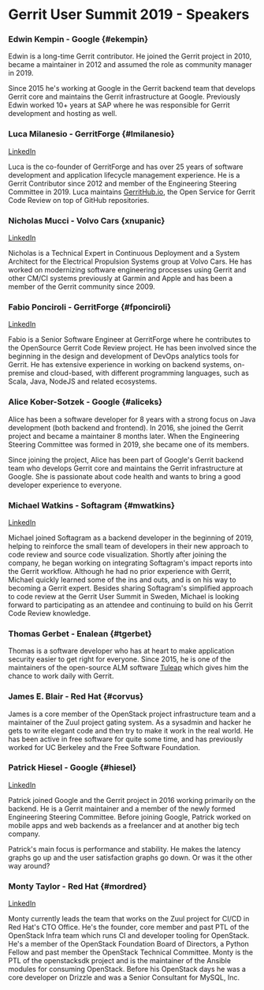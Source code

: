 # Gerrit User Summit 2019 - Speakers

### Edwin Kempin - Google {#ekempin}

Edwin is a long-time Gerrit contributor. He joined the Gerrit project in 2010,
became a maintainer in 2012 and assumed the role as community manager in 2019.

Since 2015 he's working at Google in the Gerrit backend team that develops
Gerrit core and maintains the Gerrit infrastructure at Google. Previously Edwin
worked 10+ years at SAP where he was responsible for Gerrit development and
hosting as well.

### Luca Milanesio - GerritForge {#lmilanesio}

[LinkedIn](https://www.linkedin.com/in/lucamilanesio/)

Luca is the co-founder of GerritForge and has over 25 years of software development
and application lifecycle management experience.
He is a Gerrit Contributor since 2012 and member of the Engineering Steering Committee in 2019.
Luca maintains [GerritHub.io](https://gerrithub.io), the Open Service for Gerrit Code Review
on top of GitHub repositories.

### Nicholas Mucci - Volvo Cars {xnupanic}

[LinkedIn](https://www.linkedin.com/in/nmucci/)

Nicholas is a Technical Expert in Continuous Deployment and a System Architect
for the Electrical Propulsion Systems group at Volvo Cars.  He has worked on
modernizing software engineering processes using Gerrit and other CM/CI systems
previously at Garmin and Apple and has been a member of the Gerrit community
since 2009.

### Fabio Ponciroli - GerritForge {#fponciroli}

[LinkedIn](https://uk.linkedin.com/in/fponciroli/)

Fabio is a Senior Software Engineer at GerritForge where he contributes to the
OpenSource Gerrit Code Review project.
He has been involved since the beginning in the design and development of DevOps
analytics tools for Gerrit.
He has extensive experience in working on backend systems, on-premise and
cloud-based, with different programming languages, such as Scala, Java, NodeJS
and related ecosystems.

### Alice Kober-Sotzek - Google {#aliceks}

Alice has been a software developer for 8 years with a strong focus on Java
development (both backend and frontend). In 2016, she joined the Gerrit
project and became a maintainer 8 months later. When the Engineering Steering
Committee was formed in 2019, she became one of its members.

Since joining the project, Alice has been part of Google's Gerrit backend team
who develops Gerrit core and maintains the Gerrit infrastructure at Google.
She is passionate about code health and wants to bring a good developer
experience to everyone.


### Michael Watkins - Softagram {#mwatkins}

[LinkedIn](https://www.linkedin.com/in/watkinsmi/)

Michael joined Softagram as a backend developer in the beginning of 2019,
helping to reinforce the small team of developers in their new approach to
code review and source code visualization. Shortly after joining the company,
he began working on integrating Softagram's impact reports into the Gerrit
workflow. Although he had no prior experience with Gerrit, Michael quickly
learned some of the ins and outs, and is on his way to becoming a Gerrit
expert. Besides sharing Softagram's simplified approach to code review at
the Gerrit User Summit in Sweden, Michael is looking forward to participating
as an attendee and continuing to build on his Gerrit Code Review knowledge.


### Thomas Gerbet - Enalean {#tgerbet}

Thomas is a software developer who has at heart to make application
security easier to get right for everyone.
Since 2015, he is one of the maintainers of the open-source ALM software
[Tuleap](https://www.tuleap.org/) which gives him the chance to work daily
with Gerrit.

### James E. Blair - Red Hat {#corvus}

James is a core member of the OpenStack project infrastructure team
and a maintainer of the Zuul project gating system. As a sysadmin and
hacker he gets to write elegant code and then try to make it work in
the real world. He has been active in free software for quite some
time, and has previously worked for UC Berkeley and the Free Software
Foundation.

### Patrick Hiesel - Google {#hiesel}

[LinkedIn](https://www.linkedin.com/in/patrickhiesel/)

Patrick joined Google and the Gerrit project in 2016 working primarily on the
backend. He is a Gerrit maintainer and a member of the newly formed Engineering
Steering Committee. Before joining Google, Patrick worked on mobile apps and web
backends as a freelancer and at another big tech company.

Patrick's main focus is performance and stability. He makes the latency graphs
go up and the user satisfaction graphs go down. Or was it the other way around?

### Monty Taylor - Red Hat {#mordred}

[LinkedIn](https://www.linkedin.com/in/montytaylor)

Monty currently leads the team that works on the Zuul project for
CI/CD in Red Hat's CTO Office. He's the founder, core member and past
PTL of the OpenStack Infra team which runs CI and developer tooling
for OpenStack. He's a member of the OpenStack Foundation Board of
Directors, a Python Fellow and past member the OpenStack Technical
Committee. Monty is the PTL of the openstacksdk project and is the
maintainer of the Ansible modules for consuming OpenStack. Before his
OpenStack days he was a core developer on Drizzle and was a Senior
Consultant for MySQL, Inc.
